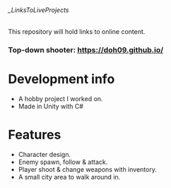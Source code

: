 ###### _LinksToLiveProjects
This repository will hold links to online content.

### Top-down shooter: https://doh09.github.io/
# Development info
  - A hobby project I worked on.
  - Made in Unity with C#
  
# Features
  - Character design.
  - Enemy spawn, follow & attack.
  - Player shoot & change weapons with inventory.
  - A small city area to walk around in.
